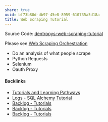 ```yaml
---
share: true
uuid: bf73b80d-db97-45e8-8959-610735a5d18a
title: Web Scraping Tutorial
---
```

Source Code: [dentropys-web-scraping-tutorial](https://github.com/dentropy/dentropys-web-scraping-tutorial)

Please see [Web Scraping Orchestration](../dd43be98-5e8e-45b2-b279-6cfb7474bba9)

* Do an analysis of what people scrape
* Python Requests
* Selenium
* Oauth Proxy



#### Backlinks

* [Tutorials and Learning Pathways](/b554fe38-0be3-4e5e-a817-41077f5f6e69)
* [Logs - SQL Alchemy Tutorial](/8502a9ac-1ae1-42de-97e2-80777ff04908)
* [Backlog - Tutorials](/31f7e81a-967e-41f4-872e-91d1571df726)
* [Backlog - Tutorials](/31f7e81a-967e-41f4-872e-91d1571df726)
* [Backlog - Tutorials](/31f7e81a-967e-41f4-872e-91d1571df726)